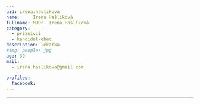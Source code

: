 ```yaml
---
uid: irena.haslikova
name:     Irena	Hašlíková
fullname: MUDr.	Irena Hašlíková
category:
  - priznivci
  - kandidat-obec
description: lékařka
#img: people/.jpg
age: 39
mail:
  - irena.haslikova@gmail.com
 
profiles:
  facebook: 
---
```




---